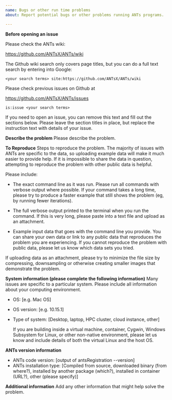 ```yaml
---
name: Bugs or other run time problems
about: Report potential bugs or other problems running ANTs programs.

---
```


**Before opening an issue**

Please check the ANTs wiki:

https://github.com/ANTsX/ANTs/wiki

The Github wiki search only covers page titles, but you can do a full 
text search by entering into Google:

```
<your search terms> site:https://github.com/ANTsX/ANTs/wiki
```

Please check previous issues on Github at

https://github.com/ANTsX/ANTs/issues

```
is:issue <your search terms>
```

If you need to open an issue, you can remove this text and fill out the sections
below. Please leave the section titles in place, but replace the instruction
text with details of your issue.


**Describe the problem**
Please describe the problem.


**To Reproduce**
Steps to reproduce the problem. The majority of issues with ANTs are specific to
the data, so uploading example data will make it much easier to provide help. If
it is impossible to share the data in question, attempting to reproduce the
problem with other public data is helpful.

Please include:

 * The exact command line as it was run. Please run all commands with
   verbose output where possible. If your command takes a long time, please try
   to produce a faster example that still shows the problem (eg, by running
   fewer iterations). 

 * The full verbose output printed to the terminal when you run the command. If
   this is very long, please paste into a text file and upload as an attachment.
 
 * Example input data that goes with the command line you provide. You
   can share your own data or link to any public data that reproduces the
   problem you are experiencing. If you cannot reproduce the problem with public
   data, please let us know which data sets you tried.

If uploading data as an attachment, please try to minimize the file size by
compressing, downsampling or otherwise creating smaller images that demonstrate
the problem.


**System information (please complete the following information)**
Many issues are specific to a particular system. Please include all information
about your computing environment.

 - OS: [e.g. Mac OS]
 - OS version: [e.g. 10.15.1]
 - Type of system: [Desktop, laptop, HPC cluster, cloud instance,
   other]
 
   If you are building inside a virtual machine, container, Cygwin, 
   Windows Subsystem for Linux, or other non-native environment, please 
   let us know and include details of both the virtual Linux and the 
   host OS.

**ANTs version information**
 - ANTs code version: [output of antsRegistration --version]
 - ANTs installation type: [Compiled from source, downloaded binary
   (from where?), installed by another package (which?), installed in
   container (URL?), other (please specify)]

**Additional information**
Add any other information that might help solve the problem.
